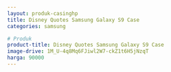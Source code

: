 ```yaml
---
layout: produk-casinghp
title: Disney Quotes Samsung Galaxy S9 Case
categories: samsung

# Produk
product-title: Disney Quotes Samsung Galaxy S9 Case
image-drive: 1M_U-4q8Mq6FJiwl2W7-ckZ1t6H5jNzqT
harga: 90000
---
```

